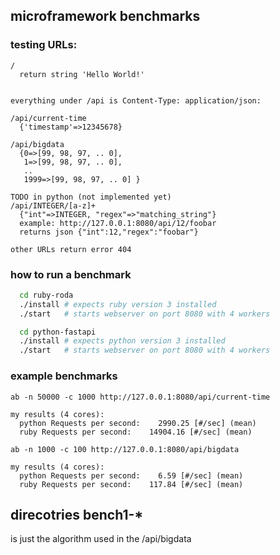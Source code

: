 ## microframework benchmarks

### testing URLs:

```
/
  return string 'Hello World!'


everything under /api is Content-Type: application/json:

/api/current-time  
  {'timestamp'=>12345678}

/api/bigdata  
  {0=>[99, 98, 97, .. 0],  
   1=>[99, 98, 97, .. 0],  
   ..  
   1999=>[99, 98, 97, .. 0] }  

TODO in python (not implemented yet)  
/api/INTEGER/[a-z]+  
  {"int"=>INTEGER, "regex"=>"matching_string"}  
  example: http://127.0.0.1:8080/api/12/foobar  
  returns json {"int":12,"regex":"foobar"}  

other URLs return error 404
```

### how to run a benchmark

```bash
  cd ruby-roda  
  ./install # expects ruby version 3 installed  
  ./start   # starts webserver on port 8080 with 4 workers
```

```bash
  cd python-fastapi  
  ./install # expects python version 3 installed  
  ./start   # starts webserver on port 8080 with 4 workers
```

### example benchmarks

```
ab -n 50000 -c 1000 http://127.0.0.1:8080/api/current-time

my results (4 cores):  
  python Requests per second:    2990.25 [#/sec] (mean)  
  ruby Requests per second:    14904.16 [#/sec] (mean)  

ab -n 1000 -c 100 http://127.0.0.1:8080/api/bigdata

my results (4 cores):  
  python Requests per second:    6.59 [#/sec] (mean)  
  ruby Requests per second:    117.84 [#/sec] (mean)  
```

## direcotries bench1-*

is just the algorithm used in the /api/bigdata

